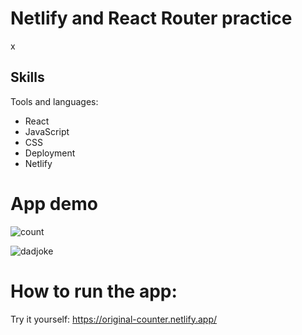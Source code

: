 # Netlify and React Router practice 

x

## Skills

Tools and languages:
- React
- JavaScript
- CSS
- Deployment
- Netlify

# App demo

![count](https://user-images.githubusercontent.com/112335053/205701639-a4b100fa-c931-40c0-aecf-421188961ee2.png)

![dadjoke](https://user-images.githubusercontent.com/112335053/205701685-2df17668-dda1-4d23-865c-094195724079.png)

# How to run the app:

Try it yourself: https://original-counter.netlify.app/
